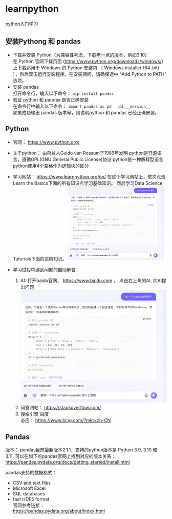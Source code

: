 # learnpython
python入门学习

## 安装Pythong 和 pandas
- 下载并安装 Python（为兼容性考虑，下载老一点的版本，例如3.10）  
  在 Python 官网下载页面 (https://www.python.org/downloads/windows/) 上下载适用于 Windows 的 Python 安装包 （ Windows installer (64-bit) ），然后双击运行安装程序。在安装期间，请确保选中 "Add Python to PATH" 选项。
- 安装 pandas  
  打开命令行，输入以下命令：
  `pip install pandas`  
- 验证 python 和 pandas 是否正确安装  
  在命令行中输入以下命令：
  `import pandas as pd  
  pd.__version__`  
如果成功输出 pandas 版本号，则说明python 和 pandas 已经正确安装。

## Python
- 官网： https://www.python.org/
- 关于python：
  由荷兰人Guido van Rossum于1989年发明
  python是开源语言，遵循GPL(GNU General Public License)协议
  python是一种解释型语言 
  python使用4个空格作为逻辑块的区分
    
- 学习网站： https://www.learnpython.org/en/
  在这个学习网站上，依次点击Learn the Basics下面的所有知识点学习基础知识。 然后学习Data Science Tutorials下面的进阶知识。
  <img src="ai.png" alt="AI Logo" width="300">
  
- 学习过程中遇到问题的自助解答：
  1. AI: 打开baidu官网， https://www.baidu.com ， 点击右上角的AI, 向AI提出问题
     ![AI Logo](/ai.png "AI Logo")
  2. 问答网站：
     https://stackoverflow.com/
  3. 搜索引擎
     百度   
     必应： https://www.bing.com/?mkt=zh-CN

## Pandas
版本：
pandas目前最新版本2.1.1，支持的python版本是 Python 3.9, 3.10 和 3.11.
可以在如下的pandas官网上找到对应的版本关系：
https://pandas.pydata.org/docs/getting_started/install.html

pandas支持的数据格式：
- CSV and text files
- Microsoft Excel
-  SQL databases
-  fast HDF5 format   
官网参考链接：   
https://pandas.pydata.org/about/index.html
